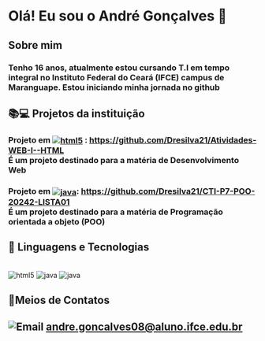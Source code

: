# Olá! Eu sou o André Gonçalves 👋

## Sobre mim
### Tenho 16 anos, atualmente estou cursando T.I em tempo integral no Instituto Federal do Ceará (IFCE) campus de Maranguape. Estou iniciando minha jornada no github 


## 📚💻 Projetos da instituição
### Projeto em [<img align="center" alt="html5" src="https://img.shields.io/badge/HTML5-E34F26? style-for-the-badge&logo=html5&logoColor=white" />](https://github.com/Dresilva21/Atividades-WEB-I--HTML) : https://github.com/Dresilva21/Atividades-WEB-I--HTML <br/>É um projeto destinado para a matéria de Desenvolvimento Web


### Projeto em [<img align="center" alt="java" src="https://img.shields.io/badge/Java-ED8B00?style=for-the-badge&logo=openjdk&logoColor=blacl" />](https://github.com/Dresilva21/CTI-P7-POO-20242-LISTA01): https://github.com/Dresilva21/CTI-P7-POO-20242-LISTA01 <br/>É um projeto destinado para a matéria de Programação orientada a objeto (POO)

## 👾 Linguagens e Tecnologias
<div style="display: inline_block"><br/>
<img align="center" alt="html5" src="https://img.shields.io/badge/HTML5-E34F26? style-for-the-badge&logo=html5&logoColor=black" />
<img align="center" alt="java" src="https://img.shields.io/badge/Java-ED8B00?style=for-the-badge&logo=openjdk&logoColor=blacl" />
<img align="center" alt="java" src="https://img.shields.io/badge/Python-3776AB?style=for-the-badge&logo=python&logoColor=black" />

</div>


## 📧Meios de Contatos
## ![Email](https://img.shields.io/badge/Gmail-D14836?style=for-the-badge&logo=gmail&logoColor=white)  andre.goncalves08@aluno.ifce.edu.br
